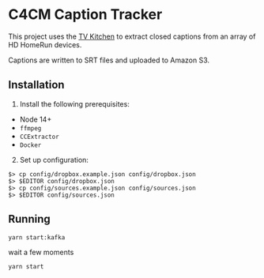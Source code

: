 # C4CM Caption Tracker

This project uses the [TV Kitchen](https://tv.kitchen) to extract closed captions from an array of HD HomeRun devices.

Captions are written to SRT files and uploaded to Amazon S3.

## Installation

1. Install the following prerequisites:

- Node 14+
- `ffmpeg`
- `CCExtractor`
- `Docker`

2. Set up configuration:

```
$> cp config/dropbox.example.json config/dropbox.json
$> $EDITOR config/dropbox.json
$> cp config/sources.example.json config/sources.json
$> $EDITOR config/sources.json
```

## Running
`yarn start:kafka`

wait a few moments

`yarn start`
